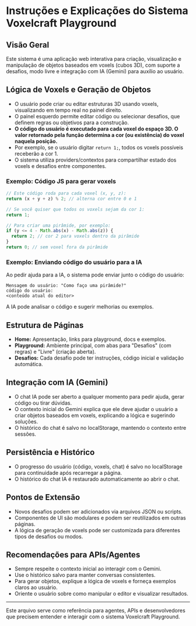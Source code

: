 # Instruções e Explicações do Sistema Voxelcraft Playground

## Visão Geral
Este sistema é uma aplicação web interativa para criação, visualização e manipulação de objetos baseados em voxels (cubos 3D), com suporte a desafios, modo livre e integração com IA (Gemini) para auxílio ao usuário.

## Lógica de Voxels e Geração de Objetos
- O usuário pode criar ou editar estruturas 3D usando voxels, visualizando em tempo real no painel direito.
- O painel esquerdo permite editar código ou selecionar desafios, que definem regras ou objetivos para a construção.
- **O código do usuário é executado para cada voxel do espaço 3D. O valor retornado pela função determina a cor (ou existência) do voxel naquela posição.**
- Por exemplo, se o usuário digitar `return 1;`, todos os voxels possíveis receberão a cor 1.
- O sistema utiliza providers/contextos para compartilhar estado dos voxels e desafios entre componentes.

### Exemplo: Código JS para gerar voxels
```js
// Este código roda para cada voxel (x, y, z):
return (x + y + z) % 2; // alterna cor entre 0 e 1

// Se você quiser que todos os voxels sejam da cor 1:
return 1;

// Para criar uma pirâmide, por exemplo:
if (y <= 4 - Math.abs(x) - Math.abs(z)) {
  return 2; // cor 2 para voxels dentro da pirâmide
}
return 0; // sem voxel fora da pirâmide
```

### Exemplo: Enviando código do usuário para a IA
Ao pedir ajuda para a IA, o sistema pode enviar junto o código do usuário:
```
Mensagem do usuário: "Como faço uma pirâmide?"
código do usuário:
<conteúdo atual do editor>
```
A IA pode analisar o código e sugerir melhorias ou exemplos.

## Estrutura de Páginas
- **Home:** Apresentação, links para playground, docs e exemplos.
- **Playground:** Ambiente principal, com abas para "Desafios" (com regras) e "Livre" (criação aberta).
- **Desafios:** Cada desafio pode ter instruções, código inicial e validação automática.

## Integração com IA (Gemini)
- O chat IA pode ser aberto a qualquer momento para pedir ajuda, gerar código ou tirar dúvidas.
- O contexto inicial do Gemini explica que ele deve ajudar o usuário a criar objetos baseados em voxels, explicando a lógica e sugerindo soluções.
- O histórico do chat é salvo no localStorage, mantendo o contexto entre sessões.

## Persistência e Histórico
- O progresso do usuário (código, voxels, chat) é salvo no localStorage para continuidade após recarregar a página.
- O histórico do chat IA é restaurado automaticamente ao abrir o chat.

## Pontos de Extensão
- Novos desafios podem ser adicionados via arquivos JSON ou scripts.
- Componentes de UI são modulares e podem ser reutilizados em outras páginas.
- A lógica de geração de voxels pode ser customizada para diferentes tipos de desafios ou modos.

## Recomendações para APIs/Agentes
- Sempre respeite o contexto inicial ao interagir com o Gemini.
- Use o histórico salvo para manter conversas consistentes.
- Para gerar objetos, explique a lógica de voxels e forneça exemplos claros ao usuário.
- Oriente o usuário sobre como manipular o editor e visualizar resultados.

---
Este arquivo serve como referência para agentes, APIs e desenvolvedores que precisem entender e interagir com o sistema Voxelcraft Playground.

